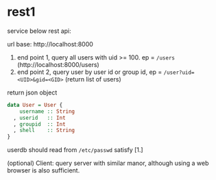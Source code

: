 # rest1

service below rest api:

url base: http://localhost:8000

1. end point 1, query all users with uid >= 100. ep = `/users`   (http://localhost:8000/users)
2. end point 2, query user by user id or group id, ep = `/user?uid=<UID>&gid=<GID>` (return list of users)

return json object

```haskell
data User = User {
    username :: String
  , userid   :: Int
  , groupid  :: Int
  , shell    :: String
}
```

userdb should read from `/etc/passwd` satisfy [1.]

(optional) Client: query server with similar manor, although using a web browser is also sufficient.
